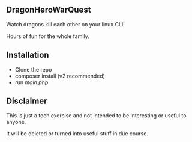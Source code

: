 ## DragonHeroWarQuest

Watch dragons kill each other on your linux CLI!

Hours of fun for the whole family.

## Installation

- Clone the repo
- composer install (v2 recommended)
- run *main.php*

## Disclaimer

This is just a tech exercise and not intended to be interesting or useful to anyone.

It will be deleted or turned into useful stuff in due course.